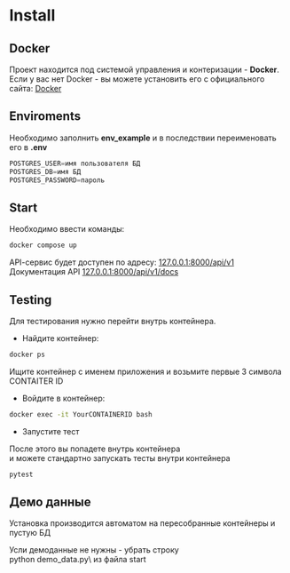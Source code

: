 # Install

## Docker

Проект находится под системой управления и контеризации - **Docker**.
Если у вас нет Docker - вы можете установить его
с официального сайта: [Docker](https://www.docker.com/get-started/)


## Enviroments

Необходимо заполнить **env_example** и в последствии 
переименовать его в **.env**

```python
POSTGRES_USER=имя пользователя БД
POSTGRES_DB=имя БД
POSTGRES_PASSWORD=пароль
```

## Start
Необходимо ввести команды:
```bash
docker compose up
```

API-cервис будет доступен по адресу:
[127.0.0.1:8000/api/v1](http://127.0.0.1:8000/api/v1)
Документация API
[127.0.0.1:8000/api/v1/docs](http://127.0.0.1:8000/api/v1/docs)

## Testing
Для тестирования нужно перейти внутрь контейнера.

- Найдите контейнер:

```bash
docker ps
```

Ищите контейнер с именем приложения и возьмите
первые 3 символа CONTAITER ID

- Войдите в контейнер:

```bash
docker exec -it YourCONTAINERID bash
```

- Запустите тест

После этого вы попадете внутрь контейнера  
и можете стандартно запускать тесты внутри контейнера

```bash
pytest
```

## Демо данные
Установка производится автоматом
на пересобранные контейнеры и пустую БД

Усли демоданные не нужны - убрать строку \
python demo_data.py\ 
из файла start

